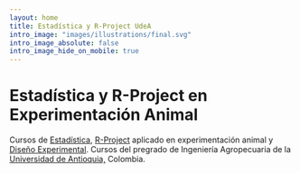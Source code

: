 ```yaml
---
layout: home
title: Estadística y R-Project UdeA
intro_image: "images/illustrations/final.svg"
intro_image_absolute: false
intro_image_hide_on_mobile: true
---
```


# Estadística y R-Project en Experimentación Animal

<p style="text-align:justify">

Cursos de <a href = "https://moderndive.com/">Estadística</a>, <a href = "https://cran.r-project.org/">R-Project</a> aplicado en experimentación animal y <a href = "http://www.ru.ac.bd/stat/wp-content/uploads/sites/25/2019/03/https://elearning.unite.it/pluginfile.php/221606/mod_resource/content/1/BookDOEwithR.pdf">Diseño Experimental</a>. Cursos del pregrado de Ingeniería Agropecuaria de la 
<a href="http://www.udea.edu.co/wps/portal/udea/web/inicio/!ut/p/z1/04_Sj9CPykssy0xPLMnMz0vMAfIjo8ziLSydjQwdTQx8LAws3AwcA0N8XE1CfQ0M_E31wwkpiAJKG-AAjgZA_VFgJXATDLwNTYEmuAb4hfg7B7h4GUEV4DGjIDfCINNRUREATA0gew!!/dz/d5/L2dBISEvZ0FBIS9nQSEh/">Universidad de Antioquia,</a> Colombia.


</p>


